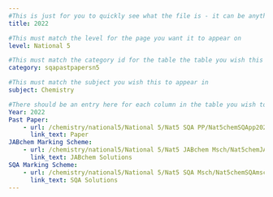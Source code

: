 ```yaml
---
#This is just for you to quickly see what the file is - it can be anything you want
title: 2022

#This must match the level for the page you want it to appear on
level: National 5

#This must match the category id for the table the table you wish this to appear in
category: sqapastpapersn5

#This must match the subject you wish this to appear in
subject: Chemistry

#There should be an entry here for each column in the table you wish to populate:
Year: 2022
Past Paper:
    - url: /chemistry/national5/National 5/Nat5 SQA PP/Nat5chemSQApp2022.pdf
      link_text: Paper
JABchem Marking Scheme:
    - url: /chemistry/national5/National 5/Nat5 JABchem Msch/Nat5chemJABchemMsch2022.pdf
      link_text: JABchem Solutions
SQA Marking Scheme:
    - url: /chemistry/national5/National 5/Nat5 SQA Msch/Nat5chemSQAmsch2022.pdf
      link_text: SQA Solutions
---
```



